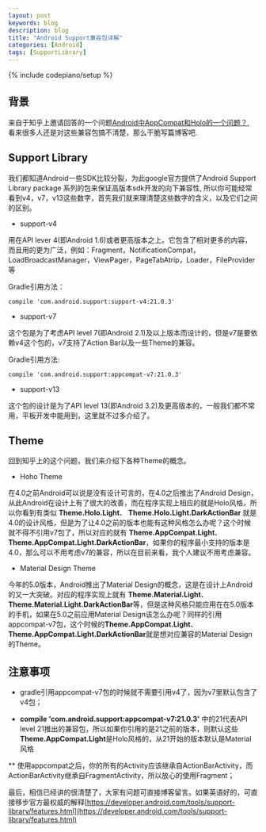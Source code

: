 ```yaml
---
layout: post
keywords: blog
description: blog
title: "Android Support兼容包详解"
categories: [Android]
tags: [SupportLibrary]
---
```

{% include codepiano/setup %}

## 背景

来自于知乎上邀请回答的一个问题[Android中AppCompat和Holo的一个问题？](http://www.zhihu.com/question/28865999/answer/42375337), 看来很多人还是对这些兼容包搞不清楚，那么干脆写篇博客吧.

## Support Library

我们都知道Android一些SDK比较分裂，为此google官方提供了Android Support Library package 系列的包来保证高版本sdk开发的向下兼容性, 所以你可能经常看到v4，v7，v13这些数字，首先我们就来理清楚这些数字的含义，以及它们之间的区别。

* support-v4

用在API lever 4(即Android 1.6)或者更高版本之上。它包含了相对更多的内容，而且用的更为广泛，例如：Fragment，NotificationCompat，LoadBroadcastManager，ViewPager，PageTabAtrip，Loader，FileProvider 等

Gradle引用方法： 

    compile 'com.android.support:support-v4:21.0.3'

* support-v7

这个包是为了考虑API level 7(即Android 2.1)及以上版本而设计的，但是v7是要依赖v4这个包的，v7支持了Action Bar以及一些Theme的兼容。

Gradle引用方法:

    compile 'com.android.support:appcompat-v7:21.0.3'

* support-v13

这个包的设计是为了API level 13(即Android 3.2)及更高版本的，一般我们都不常用，平板开发中能用到，这里就不过多介绍了。

## Theme

回到知乎上的这个问题，我们来介绍下各种Theme的概念。

* Hoho Theme

在4.0之前Android可以说是没有设计可言的，在4.0之后推出了Android Design，从此Android在设计上有了很大的改善，而在程序实现上相应的就是Holo风格，所以你看到有类似 **Theme.Holo.Light**、 **Theme.Holo.Light.DarkActionBar** 就是4.0的设计风格，但是为了让4.0之前的版本也能有这种风格怎么办呢？这个时候就不得不引用v7包了，所以对应的就有 **Theme.AppCompat.Light**、 **Theme.AppCompat.Light.DarkActionBar**，如果你的程序最小支持的版本是4.0，那么可以不用考虑v7的兼容，所以在目前来看，我个人建议不用考虑兼容。

* Material Design Theme

今年的5.0版本，Android推出了Material Design的概念，这是在设计上Android的又一大突破。对应的程序实现上就有 **Theme.Material.Light**、 **Theme.Material.Light.DarkActionBar**等，但是这种风格只能应用在在5.0版本的手机，如果在5.0之前应用Material Design该怎么办呢？同样的引用appcompat-v7包，这个时候的**Theme.AppCompat.Light**、 **Theme.AppCompat.Light.DarkActionBar**就是想对应兼容的Material Design的Theme。

## 注意事项

* gradle引用appcompat-v7包的时候就不需要引用v4了，因为v7里默认包含了v4包；

* **compile 'com.android.support:appcompat-v7:21.0.3'** 中的21代表API level 21推出的兼容包，所以如果你引用的是21之前的版本，则默认这些**Theme.AppCompat.Light**是Holo风格的，从21开始的版本默认是Material风格

** 使用appcompat之后，你的所有的Activity应该继承自ActionBarActivity，而ActionBarActivity继承自FragmentActivity，所以放心的使用Fragment；


最后，相信已经讲的很清楚了，大家有问题可直接博客留言。如果英语好的，可直接移步官方最权威的解释[https://developer.android.com/tools/support-library/features.html](https://developer.android.com/tools/support-library/features.html)
